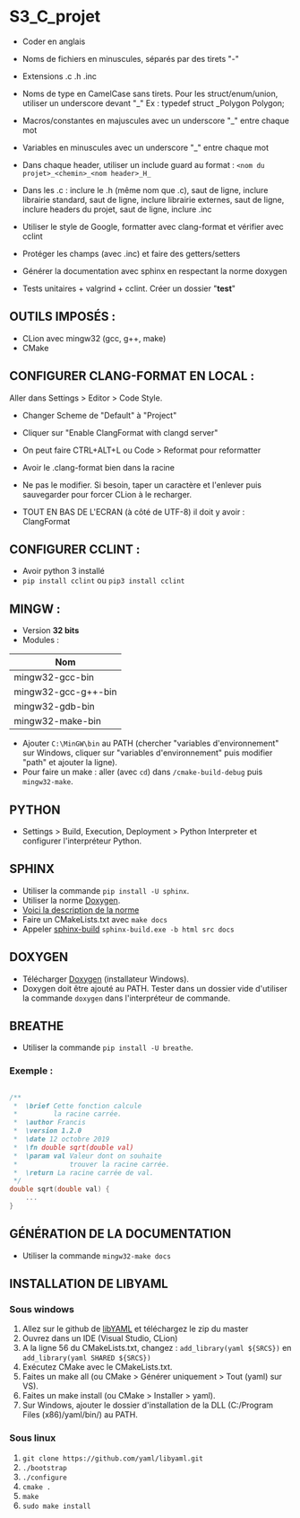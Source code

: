 # S3_C_projet

- Coder en anglais

- Noms de fichiers en minuscules, séparés par des tirets "-"
- Extensions .c .h .inc

- Noms de type en CamelCase sans tirets. Pour les struct/enum/union, utiliser un underscore devant "_"
  Ex : typedef struct _Polygon Polygon;

- Macros/constantes en majuscules avec un underscore "_" entre chaque mot

- Variables en minuscules avec un underscore "_" entre chaque mot

- Dans chaque header, utiliser un include guard au format :
           `<nom du projet>_<chemin>_<nom header>_H_`

- Dans les .c : inclure le .h (même nom que .c), saut de ligne, inclure librairie standard, saut de ligne, inclure librairie externes, saut de ligne, inclure headers du projet, saut de ligne, inclure .inc

- Utiliser le style de Google, formatter avec clang-format et vérifier avec cclint

- Protéger les champs (avec .inc) et faire des getters/setters

- Générer la documentation avec sphinx en respectant la norme doxygen

- Tests unitaires + valgrind + cclint. Créer un dossier "**test**"

## OUTILS IMPOSÉS :
- CLion avec mingw32 (gcc, g++, make)
- CMake

## CONFIGURER CLANG-FORMAT EN LOCAL :
Aller dans Settings > Editor > Code Style.
- Changer Scheme de "Default" à "Project"
- Cliquer sur "Enable ClangFormat with clangd server"
- On peut faire CTRL+ALT+L ou Code > Reformat pour reformatter

- Avoir le .clang-format bien dans la racine
- Ne pas le modifier. Si besoin, taper un caractère et l'enlever puis sauvegarder pour forcer CLion à le recharger.
- TOUT EN BAS DE L'ECRAN (à côté de UTF-8) il doit y avoir : ClangFormat

## CONFIGURER CCLINT :
- Avoir python 3 installé
- `pip install cclint` ou `pip3 install cclint`

## MINGW :
- Version **32 bits**
- Modules :

| Nom                 |
|---------------------|
| mingw32-gcc-bin     |
| mingw32-gcc-g++-bin |
| mingw32-gdb-bin     |
| mingw32-make-bin    |

- Ajouter `C:\MinGW\bin` au PATH (chercher "variables d'environnement" sur Windows, cliquer sur "variables d'environnement" puis modifier "path" et ajouter la ligne).
- Pour faire un make : aller (avec `cd`) dans `/cmake-build-debug` puis `mingw32-make`.

## PYTHON
- Settings > Build, Execution, Deployment > Python Interpreter et configurer l'interpréteur Python.

## SPHINX
- Utiliser la commande `pip install -U sphinx`.
- Utiliser la norme [Doxygen](http://www.doxygen.nl/manual/docblocks.html).
- [Voici la description de la norme](https://franckh.developpez.com/tutoriels/outils/doxygen/)
- Faire un CMakeLists.txt avec `make docs`
- Appeler [sphinx-build](https://www.sphinx-doc.org/en/master/man/sphinx-build.html)
    `sphinx-build.exe -b html src docs`
## DOXYGEN
- Télécharger [Doxygen](http://www.doxygen.nl/download.html) (installateur Windows).
- Doxygen doit être ajouté au PATH. Tester dans un dossier vide d'utiliser la commande `doxygen` dans
    l'interpréteur de commande.

## BREATHE
- Utiliser la commande `pip install -U breathe`.

### Exemple :
```c

/**
 *  \brief Cette fonction calcule
 *         la racine carrée.
 *  \author Francis
 *  \version 1.2.0
 *  \date 12 octobre 2019
 *  \fn double sqrt(double val)
 *  \param val Valeur dont on souhaite
 *             trouver la racine carrée.
 *  \return La racine carrée de val.
 */
double sqrt(double val) {
    ...
}
```

## GÉNÉRATION DE LA DOCUMENTATION
- Utiliser la commande `mingw32-make docs`

## INSTALLATION DE LIBYAML

### Sous windows
1. Allez sur le github de [libYAML](https://github.com/yaml/libyaml/) et téléchargez le zip du master
2. Ouvrez dans un IDE (Visual Studio, CLion)
3. A la ligne 56 du CMakeLists.txt, changez :
    `add_library(yaml ${SRCS})`
    en
    `add_library(yaml SHARED ${SRCS})`
4. Exécutez CMake avec le CMakeLists.txt.
5. Faites un make all (ou CMake > Générer uniquement > Tout (yaml) sur VS).
6. Faites un make install (ou CMake > Installer > yaml).
7. Sur Windows, ajouter le dossier d'installation de la DLL (C:/Program Files (x86)/yaml/bin/) au PATH.

### Sous linux
1. ``git clone https://github.com/yaml/libyaml.git``
2. ``./bootstrap``
3. ``./configure ``
4. ``cmake . ``
5. ``make ``
6. ``sudo make install``
 